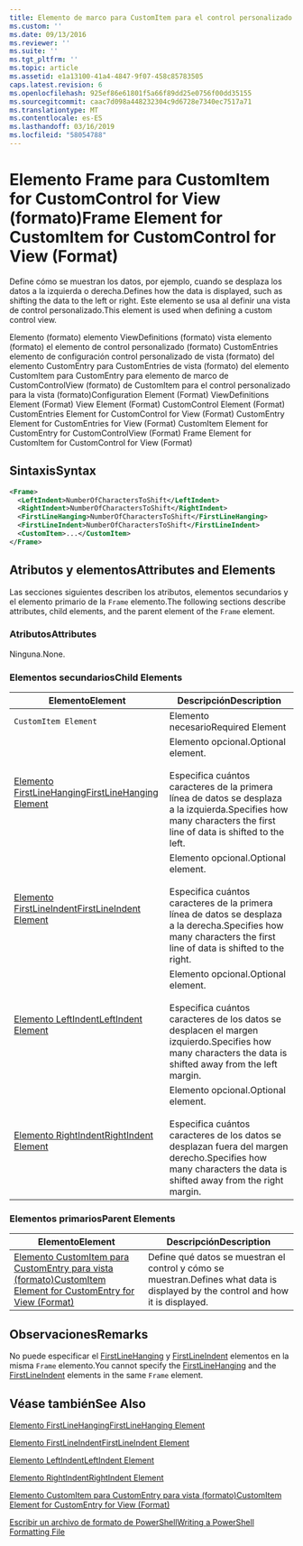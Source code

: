 ```yaml
---
title: Elemento de marco para CustomItem para el control personalizado para la vista (formato) | Microsoft Docs
ms.custom: ''
ms.date: 09/13/2016
ms.reviewer: ''
ms.suite: ''
ms.tgt_pltfrm: ''
ms.topic: article
ms.assetid: e1a13100-41a4-4847-9f07-458c85783505
caps.latest.revision: 6
ms.openlocfilehash: 925ef86e61801f5a66f89dd25e0756f00dd35155
ms.sourcegitcommit: caac7d098a448232304c9d6728e7340ec7517a71
ms.translationtype: MT
ms.contentlocale: es-ES
ms.lasthandoff: 03/16/2019
ms.locfileid: "58054788"
---
```

# <a name="frame-element-for-customitem-for-customcontrol-for-view-format"></a><span data-ttu-id="2274b-102">Elemento Frame para CustomItem for CustomControl for View (formato)</span><span class="sxs-lookup"><span data-stu-id="2274b-102">Frame Element for CustomItem for CustomControl for View (Format)</span></span>

<span data-ttu-id="2274b-103">Define cómo se muestran los datos, por ejemplo, cuando se desplaza los datos a la izquierda o derecha.</span><span class="sxs-lookup"><span data-stu-id="2274b-103">Defines how the data is displayed, such as shifting the data to the left or right.</span></span> <span data-ttu-id="2274b-104">Este elemento se usa al definir una vista de control personalizado.</span><span class="sxs-lookup"><span data-stu-id="2274b-104">This element is used when defining a custom control view.</span></span>

<span data-ttu-id="2274b-105">Elemento (formato) elemento ViewDefinitions (formato) vista elemento (formato) el elemento de control personalizado (formato) CustomEntries elemento de configuración control personalizado de vista (formato) del elemento CustomEntry para CustomEntries de vista (formato) del elemento CustomItem para CustomEntry para elemento de marco de CustomControlView (formato) de CustomItem para el control personalizado para la vista (formato)</span><span class="sxs-lookup"><span data-stu-id="2274b-105">Configuration Element (Format) ViewDefinitions Element (Format) View Element (Format) CustomControl Element (Format) CustomEntries Element for CustomControl for View (Format) CustomEntry Element for CustomEntries for View (Format) CustomItem Element for CustomEntry for CustomControlView (Format) Frame Element for CustomItem for CustomControl for View (Format)</span></span>

## <a name="syntax"></a><span data-ttu-id="2274b-106">Sintaxis</span><span class="sxs-lookup"><span data-stu-id="2274b-106">Syntax</span></span>

```xml
<Frame>
  <LeftIndent>NumberOfCharactersToShift</LeftIndent>
  <RightIndent>NumberOfCharactersToShift</RightIndent>
  <FirstLineHanging>NumberOfCharactersToShift</FirstLineHanging>
  <FirstLineIndent>NumberOfCharactersToShift</FirstLineIndent>
  <CustomItem>...</CustomItem>
</Frame>
```

## <a name="attributes-and-elements"></a><span data-ttu-id="2274b-107">Atributos y elementos</span><span class="sxs-lookup"><span data-stu-id="2274b-107">Attributes and Elements</span></span>

<span data-ttu-id="2274b-108">Las secciones siguientes describen los atributos, elementos secundarios y el elemento primario de la `Frame` elemento.</span><span class="sxs-lookup"><span data-stu-id="2274b-108">The following sections describe attributes, child elements, and the parent element of the `Frame` element.</span></span>

### <a name="attributes"></a><span data-ttu-id="2274b-109">Atributos</span><span class="sxs-lookup"><span data-stu-id="2274b-109">Attributes</span></span>

<span data-ttu-id="2274b-110">Ninguna.</span><span class="sxs-lookup"><span data-stu-id="2274b-110">None.</span></span>

### <a name="child-elements"></a><span data-ttu-id="2274b-111">Elementos secundarios</span><span class="sxs-lookup"><span data-stu-id="2274b-111">Child Elements</span></span>

|<span data-ttu-id="2274b-112">Elemento</span><span class="sxs-lookup"><span data-stu-id="2274b-112">Element</span></span>|<span data-ttu-id="2274b-113">Descripción</span><span class="sxs-lookup"><span data-stu-id="2274b-113">Description</span></span>|
|-------------|-----------------|
|`CustomItem Element`|<span data-ttu-id="2274b-114">Elemento necesario</span><span class="sxs-lookup"><span data-stu-id="2274b-114">Required Element</span></span>|
|[<span data-ttu-id="2274b-115">Elemento FirstLineHanging</span><span class="sxs-lookup"><span data-stu-id="2274b-115">FirstLineHanging Element</span></span>](./firstlinehanging-element-for-frame-for-customcontrol-for-view-format.md)|<span data-ttu-id="2274b-116">Elemento opcional.</span><span class="sxs-lookup"><span data-stu-id="2274b-116">Optional element.</span></span><br /><br /> <span data-ttu-id="2274b-117">Especifica cuántos caracteres de la primera línea de datos se desplaza a la izquierda.</span><span class="sxs-lookup"><span data-stu-id="2274b-117">Specifies how many characters the first line of data is shifted to the left.</span></span>|
|[<span data-ttu-id="2274b-118">Elemento FirstLineIndent</span><span class="sxs-lookup"><span data-stu-id="2274b-118">FirstLineIndent Element</span></span>](./firstlineindent-element-for-frame-for-customcontrol-for-view-format.md)|<span data-ttu-id="2274b-119">Elemento opcional.</span><span class="sxs-lookup"><span data-stu-id="2274b-119">Optional element.</span></span><br /><br /> <span data-ttu-id="2274b-120">Especifica cuántos caracteres de la primera línea de datos se desplaza a la derecha.</span><span class="sxs-lookup"><span data-stu-id="2274b-120">Specifies how many characters the first line of data is shifted to the right.</span></span>|
|[<span data-ttu-id="2274b-121">Elemento LeftIndent</span><span class="sxs-lookup"><span data-stu-id="2274b-121">LeftIndent Element</span></span>](./leftindent-element-for-frame-for-customcontrol-for-view-format.md)|<span data-ttu-id="2274b-122">Elemento opcional.</span><span class="sxs-lookup"><span data-stu-id="2274b-122">Optional element.</span></span><br /><br /> <span data-ttu-id="2274b-123">Especifica cuántos caracteres de los datos se desplacen el margen izquierdo.</span><span class="sxs-lookup"><span data-stu-id="2274b-123">Specifies how many characters the data is shifted away from the left margin.</span></span>|
|[<span data-ttu-id="2274b-124">Elemento RightIndent</span><span class="sxs-lookup"><span data-stu-id="2274b-124">RightIndent Element</span></span>](./rightindent-element-for-frame-for-customcontrol-for-view-format.md)|<span data-ttu-id="2274b-125">Elemento opcional.</span><span class="sxs-lookup"><span data-stu-id="2274b-125">Optional element.</span></span><br /><br /> <span data-ttu-id="2274b-126">Especifica cuántos caracteres de los datos se desplazan fuera del margen derecho.</span><span class="sxs-lookup"><span data-stu-id="2274b-126">Specifies how many characters the data is shifted away from the right margin.</span></span>|

### <a name="parent-elements"></a><span data-ttu-id="2274b-127">Elementos primarios</span><span class="sxs-lookup"><span data-stu-id="2274b-127">Parent Elements</span></span>

|<span data-ttu-id="2274b-128">Elemento</span><span class="sxs-lookup"><span data-stu-id="2274b-128">Element</span></span>|<span data-ttu-id="2274b-129">Descripción</span><span class="sxs-lookup"><span data-stu-id="2274b-129">Description</span></span>|
|-------------|-----------------|
|[<span data-ttu-id="2274b-130">Elemento CustomItem para CustomEntry para vista (formato)</span><span class="sxs-lookup"><span data-stu-id="2274b-130">CustomItem Element for CustomEntry for View (Format)</span></span>](./customitem-element-for-customentry-for-customcontrol-for-view-format.md)|<span data-ttu-id="2274b-131">Define qué datos se muestran el control y cómo se muestran.</span><span class="sxs-lookup"><span data-stu-id="2274b-131">Defines what data is displayed by the control and how it is displayed.</span></span>|

## <a name="remarks"></a><span data-ttu-id="2274b-132">Observaciones</span><span class="sxs-lookup"><span data-stu-id="2274b-132">Remarks</span></span>

<span data-ttu-id="2274b-133">No puede especificar el [FirstLineHanging](./firstlinehanging-element-for-frame-for-customcontrol-for-view-format.md) y [FirstLineIndent](./firstlineindent-element-for-frame-for-customcontrol-for-view-format.md) elementos en la misma `Frame` elemento.</span><span class="sxs-lookup"><span data-stu-id="2274b-133">You cannot specify the [FirstLineHanging](./firstlinehanging-element-for-frame-for-customcontrol-for-view-format.md) and the [FirstLineIndent](./firstlineindent-element-for-frame-for-customcontrol-for-view-format.md) elements in the same `Frame` element.</span></span>

## <a name="see-also"></a><span data-ttu-id="2274b-134">Véase también</span><span class="sxs-lookup"><span data-stu-id="2274b-134">See Also</span></span>

[<span data-ttu-id="2274b-135">Elemento FirstLineHanging</span><span class="sxs-lookup"><span data-stu-id="2274b-135">FirstLineHanging Element</span></span>](./firstlinehanging-element-for-frame-for-customcontrol-for-view-format.md)

[<span data-ttu-id="2274b-136">Elemento FirstLineIndent</span><span class="sxs-lookup"><span data-stu-id="2274b-136">FirstLineIndent Element</span></span>](./firstlineindent-element-for-frame-for-customcontrol-for-view-format.md)

[<span data-ttu-id="2274b-137">Elemento LeftIndent</span><span class="sxs-lookup"><span data-stu-id="2274b-137">LeftIndent Element</span></span>](./leftindent-element-for-frame-for-customcontrol-for-view-format.md)

[<span data-ttu-id="2274b-138">Elemento RightIndent</span><span class="sxs-lookup"><span data-stu-id="2274b-138">RightIndent Element</span></span>](./rightindent-element-for-frame-for-customcontrol-for-view-format.md)

[<span data-ttu-id="2274b-139">Elemento CustomItem para CustomEntry para vista (formato)</span><span class="sxs-lookup"><span data-stu-id="2274b-139">CustomItem Element for CustomEntry for View (Format)</span></span>](./customitem-element-for-customentry-for-customcontrol-for-view-format.md)

[<span data-ttu-id="2274b-140">Escribir un archivo de formato de PowerShell</span><span class="sxs-lookup"><span data-stu-id="2274b-140">Writing a PowerShell Formatting File</span></span>](./writing-a-powershell-formatting-file.md)
